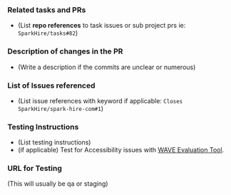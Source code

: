 ### Related tasks and PRs
- (List **repo references** to task issues or sub project prs ie: `SparkHire/tasks#82`)

### Description of changes in the PR
- (Write a description if the commits are unclear or numerous)

### List of Issues referenced 
- (List issue references with keyword if applicable: `Closes SparkHire/spark-hire-com#1`)

### Testing Instructions
- (List testing instructions)
- (if applicable) Test for Accessibility issues with [WAVE Evaluation Tool](https://chrome.google.com/webstore/detail/wave-evaluation-tool/jbbplnpkjmmeebjpijfedlgcdilocofh).

### URL for Testing
(This will usually be qa or staging)
